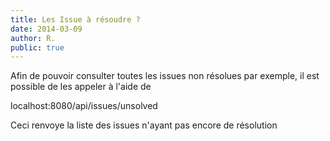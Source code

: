 ```yaml
---
title: Les Issue à résoudre ?
date: 2014-03-09
author: R.
public: true
---
```


Afin de pouvoir consulter toutes les issues non résolues par exemple, il est possible de les appeler à l'aide de

localhost:8080/api/issues/unsolved

Ceci renvoye la liste des issues n'ayant pas encore de résolution
